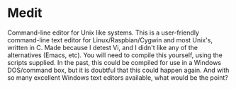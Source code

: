# Medit
Command-line editor for Unix like systems.
This is a user-friendly command-line text editor for Linux/Raspbian/Cygwin and most Unix's, written in C.
Made because I detest Vi, and I didn't like any of the alternatives (Emacs, etc).
You will need to compile this yourself, using the scripts supplied.
In the past, this could be compiled for use in a Windows DOS/command box, but it is doubtful that this could happen again.
And with so many excellent Windows text editors available, what would be the point?
